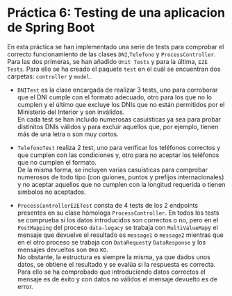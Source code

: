 # Práctica 6: Testing de una aplicacion de Spring Boot

En esta práctica se han implementado una serie de tests para comprobar el correcto funcionamiento de las clases ``DNI``,``Telefono`` y `ProcessController`. Para las dos primeras, se han añadido ``Unit Tests`` y para la última, ``E2E Tests``. Para ello se ha creado el paquete `test` en el cuál se encuentran dos carpetas: ``controller`` y ``model``.

* ``DNITest`` es la clase encargada de realizar 3 tests, uno para corroborar que el DNI cumple con el formato adecuado, otro para los que no lo cumplen y el último que excluye los DNIs que no están permitidos por el Ministerio del Interior y son inválidos. <br> En cada test se han incluido numerosas casuísticas ya sea para probar distinitos DNIs válidos y para excluir aquellos que, por ejemplo, tienen más de una letra o son muy cortos.


* ``TelefonoTest`` realiza 2 test, uno para verificar los teléfonos correctos y que cumplen con las condiciones y, otro para no aceptar los teléfonos que no cumplen el formato. <br> De la misma forma, se incluyen varias casuísticas para comprobar numerosos de todo tipo (con guiones, puntos y prefijos internacionales) y no aceptar aquellos que no cumplen con la longitud requerida o tienen símbolos no aceptados.


* ``ProcessControllerE2ETest`` consta de 4 tests de los 2 endpoints presentes en su clase hómologa ``ProcessController``. En todos los tests se comprueba si los datos introducidos son correctos o no, pero en el ``PostMapping`` del proceso ``data-legacy`` se trabaja con ``MultiValueMap``y el mensaje que devuelve el resultado es ``message1`` o ``message2`` mientras que en el otro proceso se trabaja con ``DataRequest``y ``DataResponse`` y los mensajes devueltos son ``OK``o ``KO``. <br> No obstante, la estructura es siempre la misma, ya que dados unos datos, se obtiene el resultado y se evalúa si la respuesta es correcta. Para ello se ha comprobado que introduciendo datos correctos el mensaje es de éxito y con datos no válidos el mensaje devuelto es de error.
